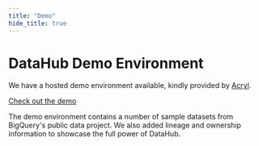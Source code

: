 ```yaml
---
title: "Demo"
hide_title: true
---
```


# DataHub Demo Environment

We have a hosted demo environment available, kindly provided by [Acryl](https://acryl.io/).

<p>
<a
    class='button button--primary button--lg'
    href="https://demo.datahubproject.io/">
    Check out the demo
</a>
</p>

The demo environment contains a number of sample datasets from BigQuery's public data project. We also added lineage and ownership information to showcase the full power of DataHub.
